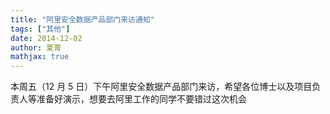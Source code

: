 ```yaml
---
title: "阿里安全数据产品部门来访通知"
tags: ["其他"]
date: 2014-12-02
author: 夏菁
mathjax: true
---
```


本周五（12 月 5 日）下午阿里安全数据产品部门来访，希望各位博士以及项目负责人等准备好演示，想要去阿里工作的同学不要错过这次机会
